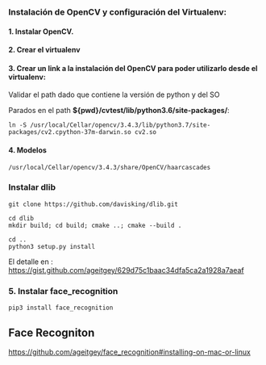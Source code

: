 
### Instalación de OpenCV y configuración del Virtualenv:

#### 1. Instalar OpenCV.

#### 2. Crear el virtualenv

#### 3. Crear un link a la instalación del OpenCV para poder utilizarlo desde el virtualenv:
Validar el path dado que contiene la versión de python y del SO

Parados en el path **${pwd}/cvtest/lib/python3.6/site-packages/**:


```
ln -S /usr/local/Cellar/opencv/3.4.3/lib/python3.7/site-packages/cv2.cpython-37m-darwin.so cv2.so
```

#### 4. Modelos

```
/usr/local/Cellar/opencv/3.4.3/share/OpenCV/haarcascades
```


### Instalar dlib

```
git clone https://github.com/davisking/dlib.git

cd dlib
mkdir build; cd build; cmake ..; cmake --build .

cd ..
python3 setup.py install
```

El detalle en : https://gist.github.com/ageitgey/629d75c1baac34dfa5ca2a1928a7aeaf

### 5. Instalar face_recognition

```
pip3 install face_recognition
```

## Face Recogniton

https://github.com/ageitgey/face_recognition#installing-on-mac-or-linux


